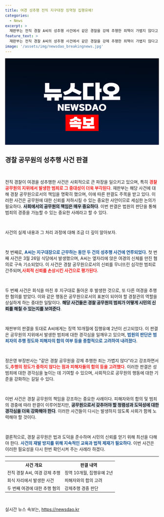 ```yaml
---
title: 여경 성추행 전직 지구대장 징역형 집행유예!
categories:
  - News
excerpt: >
  재판부는 전직 경찰 A씨의 성추행 사건에서 같은 경찰을 강제 추행한 죄책이 가볍지 않다고 판시하며 징역형의 집행유예를 선고했다. 피해자와의 합의가 형량에 영향을 미쳤지만, 경찰로서의 책임이 더욱 강조됐다.
feature_text: >
  재판부는 전직 경찰 A씨의 성추행 사건에서 같은 경찰을 강제 추행한 죄책이 가볍지 않다고 판시하며 징역형의 집행유예를 선고했다. 피해자와의 합의가 형량에 영향을 미쳤지만, 경찰로서의 책임이 더욱 강조됐다.
image: '/assets/img/newsdao_breakingnews.jpg'
---
```


<p><img src="/assets/img/newsdao_breakingnews.jpg" alt="firstkoreanews 속보" /></p>

<h2 data-ke-size="size26">경찰 공무원의 성추행 사건 판결</h2>

<p data-ke-size="size16">&nbsp;</p>

<p>전직 경찰이 여경을 성추행한 사건은 사회적으로 큰 파장을 일으키고 있으며, 특히 <b><span style="color: #ee2323;">경찰 공무원의 지위에서 발생한 범죄로 그 중대성이 더욱 부각된다</span></b>. 재판부는 해당 사건에 대해 경찰 공무원으로서의 책임을 명확히 했으며, 이에 따른 판결도 주목을 받고 있다. 이러한 사건은 공무원에 대한 신뢰를 저하시킬 수 있는 중요한 사안이므로 세심한 논의가 필요하다. <b><span style="background-color: #21538527;">사회에서의 공무원의 책임은 매우 중요하다</span></b>. 이번 판결은 법원의 판단을 통해 범죄의 경중을 가늠할 수 있는 중요한 사례라고 할 수 있다.</p>

<p data-ke-size="size16">&nbsp;</p>

<p>사건의 실제 내용과 그 처리 과정에 대해 조금 더 깊이 알아보자.</p>

<p data-ke-size="size16">&nbsp;</p>

<p>첫 번째로, <b><span style="color: #1a5490;">A씨는 지구대장으로 근무하는 동안 두 건의 성추행 사건에 연루되었다</span></b>. 첫 번째 사건은 3월 26일 식당에서 발생했으며, A씨는 옆자리에 앉은 여경의 신체를 만진 혐의로 구속 기소되었다. 이 사건은 경찰 공무원으로서의 신뢰를 무너뜨린 심각한 범죄로 간주되며,<b><span style="color: #ee2323;">사회적 신뢰를 손상시킨 사건으로 평가된다</span></b>. </p>

<p data-ke-size="size16">&nbsp;</p>

<p>두 번째 사건은 회식을 마친 후 지구대로 돌아온 후 발생한 것으로, 또 다른 여경을 추행한 혐의를 받았다. 이와 같은 행동은 공무원으로서의 표본이 되어야 할 경찰관의 역할을 상실하게 하는 중대한 일탈이다. <b><span style="background-color: #21538527;">해당 사건들은 경찰 공무원의 범죄가 어떻게 시민의 신뢰를 해칠 수 있는지를 보여준다</span></b>. </p>

<p data-ke-size="size16">&nbsp;</p>

<p>재판부의 판결을 토대로 A씨에게는 징역 10개월에 집행유예 2년이 선고되었다. 이 판결은 공무원의 지위에서 발생한 범죄에 대한 경각심을 일깨우고 있으며, <b><span style="color: #1a5490;">법원의 판단은 범죄자의 추행 정도와 피해자의 합의 여부 등을 종합적으로 고려하여 내려졌다</span></b>. </p>

<p data-ke-size="size16">&nbsp;</p>

<p>정은영 부장판사는 "같은 경찰 공무원을 강제 추행한 죄는 가볍지 않다"라고 강조하면서도,<b><span style="color: #ee2323;">추행의 정도가 중하지 않다는 점과 피해자들의 합의 등을 고려했다</span></b>. 이러한 판결은 성범죄에 대한 경각심을 높이는 데 기여할 수 있으며, 사회적으로 공무원의 행동에 대한 기준을 강화하는 길일 수 있다. </p>

<p data-ke-size="size16">&nbsp;</p>

<p>이번 사건은 경찰 공무원의 책임을 강조하는 중요한 사례이다. 피해자와의 합의 및 범죄의 경중에 따라 판결이 이루어졌지만, <b><span style="background-color: #21538527;">공무원으로서 갖추어야 할 청렴성과 도덕성에 대한 경각심을 더욱 강화해야 한다</span></b>. 이러한 사건들이 다시는 발생하지 않도록 사회가 함께 노력해야 할 것이다. </p>

<p data-ke-size="size16">&nbsp;</p>

<p>결론적으로, 경찰 공무원은 법과 도덕을 준수하며 시민의 신뢰를 얻기 위해 최선을 다해야 한다. <b><span style="color: #1a5490;">사건의 재발 방지를 위해 지속적인 교육과 법적 제재가 필요하다</span></b>. 이번 사건은 이러한 필요성을 다시 한번 확인시켜 주는 사례라 하겠다. </p>

<hr>

<table>
<tr>
<td style="text-align: center; height: 17px;"><b>사건 개요</b></td>
<td style="text-align: center; height: 17px;"><b>판결 내역</b></td>
</tr>
<tr>
<td>전직 경찰 A씨, 여경 강제 추행</td>
<td>징역 10개월, 집행유예 2년</td>
</tr>
<tr>
<td>회식 자리에서 발생한 사건</td>
<td>피해자와의 합의 고려</td>
</tr>
<tr>
<td>두 번째 여경에 대한 추행 혐의</td>
<td>강제추행 경중 판단</td>
</tr>
</table>

<p data-ke-size="size16">&nbsp;</p>
실시간 뉴스 속보는, <a href="https://newsdao.kr" rel="dofollow">https://newsdao.kr</a>



